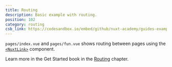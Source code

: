 ```yaml
---
title: Routing
description: Basic example with routing.
position: 102
category: routing
csb_link: https://codesandbox.io/embed/github/nuxt-academy/guides-examples/tree/master/01_get_started/02_routing?
---
```


<example-intro></example-intro>

`pages/index.vue` and `pages/fun.vue` shows routing between pages using the [`<NuxtLink>`](/guides/features/nuxt-components#the-nuxtlink-component) component.

<base-alert type="next">

Learn more in the Get Started book in the [Routing](/guides/get-started/routing) chapter.

</base-alert>

<code-sandbox :src="csb_link"></code-sandbox>
